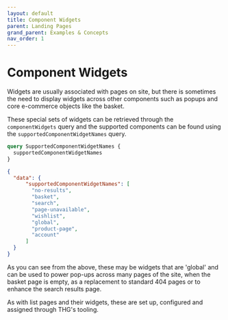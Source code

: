 ```yaml
---
layout: default
title: Component Widgets
parent: Landing Pages
grand_parent: Examples & Concepts
nav_order: 1
---
```


# Component Widgets

Widgets are usually associated with pages on site, but there is sometimes the need to display widgets across other components such as popups and core e-commerce objects like the basket.

These special sets of widgets can be retrieved through the `componentWidgets` query and the supported components can be found using the `supportedComponentWidgetNames` query.

```graphql
query SupportedComponentWidgetNames {
  supportedComponentWidgetNames
}
```

```json
{
  "data": {
      "supportedComponentWidgetNames": [
        "no-results",
        "basket",
        "search",
        "page-unavailable",
        "wishlist",
        "global",
        "product-page",
        "account"
      ]
  }
}
```

As you can see from the above, these may be widgets that are 'global' and can be used to power pop-ups across many pages of the site, when the basket page is empty, as a replacement to standard 404 pages or to enhance the search results page.

As with list pages and their widgets, these are set up, configured and assigned through THG's tooling.